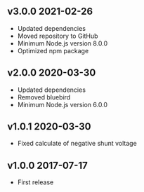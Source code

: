 ## v3.0.0 2021-02-26

- Updated dependencies
- Moved repository to GitHub
- Minimum Node.js version 8.0.0
- Optimized npm package

## v2.0.0 2020-03-30

- Updated dependencies
- Removed bluebird
- Minimum Node.js version 6.0.0

## v1.0.1 2020-03-30

- Fixed calculate of negative shunt voltage

## v1.0.0 2017-07-17

- First release
